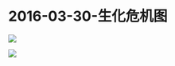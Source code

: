 # 2016-03-30-生化危机图
![](https://bilicover2016.github.io/Android/2016-03-30-生化危机图.png)

![](https://bilicover2016.github.io/PC/2016-03-30.jpg)